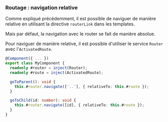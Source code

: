 ### Routage : navigation relative

Comme expliqué précédemment, il est possible de naviguer de manière relative en utilisant la directive `routerLink` dans les templates.

Mais par défaut, la navigation avec le router se fait de manière absolue.

Pour naviguer de manière relative, il est possible d'utiliser le service `Router` avec l'`ActivatedRoute`.

```typescript
@Component({ ... })
export class MyComponent {
  readonly #router = inject(Router);
  readonly #route = inject(ActivatedRoute);

  goToParent(): void {
    this.#router.navigate(['..'], { relativeTo: this.#route });
  }

  goToChild(id: number): void {
    this.#router.navigate([id], { relativeTo: this.#route });
  }
}
```

